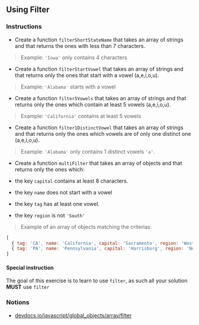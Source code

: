## Using Filter

### Instructions

- Create a function `filterShortStateName` that takes an array of
  strings and that returns the ones with less than 7 characters.

> Example: `'Iowa'` only contains 4 characters

- Create a function `filterStartVowel` that takes an array of strings
  and that returns only the ones that start with a vowel (a,e,i,o,u).

> Example: `'Alabama'` starts with a vowel

- Create a function `filter5Vowels` that takes an array of strings
  and that returns only the ones which contain at least 5
  vowels (a,e,i,o,u).

> Example: `'California'` contains at least 5 vowels

- Create a function `filter1DistinctVowel` that takes an array of
  strings and that returns only the ones which vowels are of only
  one distinct one (a,e,i,o,u).

> Example: `'Alabama'` only contains 1 distinct vowels `'a'`.

- Create a function `multiFilter` that takes an array of
  objects and that returns only the ones which:

- the key `capital` contains at least 8 characters.
- the key `name` does not start with a vowel
- the key `tag` has at least one vowel.
- the key `region` is not `'South'`

> Example of an array of objects matching the criterias:

```js
[
  { tag: 'CA', name: 'California', capital: 'Sacramento', region: 'West' },
  { tag: 'PA', name: 'Pennsylvania', capital: 'Harrisburg', region: 'Northeast' }
]
```

#### Special instruction

The goal of this exercise is to learn to use `filter`, as such all your
solution **MUST** use `filter`

### Notions

- [devdocs.io/javascript/global_objects/array/filter](https://devdocs.io/javascript/global_objects/array/filter)
